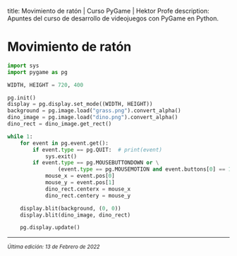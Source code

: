 title: Movimiento de ratón | Curso PyGame | Hektor Profe
description: Apuntes del curso de desarrollo de videojuegos con PyGame en Python.

# Movimiento de ratón

```python
import sys
import pygame as pg

WIDTH, HEIGHT = 720, 400

pg.init()
display = pg.display.set_mode((WIDTH, HEIGHT))
background = pg.image.load("grass.png").convert_alpha()
dino_image = pg.image.load("dino.png").convert_alpha()
dino_rect = dino_image.get_rect()

while 1:
    for event in pg.event.get():
        if event.type == pg.QUIT:  # print(event)
            sys.exit()
        if event.type == pg.MOUSEBUTTONDOWN or \
                (event.type == pg.MOUSEMOTION and event.buttons[0] == 1):
            mouse_x = event.pos[0]
            mouse_y = event.pos[1]
            dino_rect.centerx = mouse_x
            dino_rect.centery = mouse_y

    display.blit(background, (0, 0))
    display.blit(dino_image, dino_rect)

    pg.display.update()

```



___
<small class="edited"><i>Última edición: 13 de Febrero de 2022</i></small>